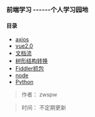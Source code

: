 ### 前端学习  ------个人学习园地



#### 目录

* [axios](https://github.com/zwspw/-study/blob/master/axios.md)
* [vue2.0](https://github.com/zwspw/-study/blob/master/vue2.0.md)
* [文档流](https://github.com/zwspw/-study/blob/master/%E6%96%87%E6%A1%A3%E6%B5%81%E5%AD%A6%E4%B9%A0.md)
* [树形结构转换](https://github.com/zwspw/-study/blob/master/%E6%A0%91%E5%BD%A2json%E8%BD%AC%E6%8D%A2.md)
* [Fiddler抓包](https://www.cnblogs.com/yyhh/p/5140852.html)
* [node](https://github.com/zwspw/-study/blob/master/node%E5%AD%A6%E4%B9%A0.md)
* [Python](https://github.com/zwspw/-study/blob/master/Python%E5%AD%A6%E4%B9%A0.md)

















> 作者： zwspw 

> 时间： 不定期更新

